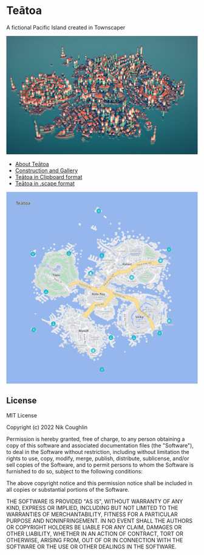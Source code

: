 # Teātoa

A fictional Pacific Island created in Townscaper

![Teātoa](img/te%C4%81toa.jpg)

- [About Teātoa](teātoa.md)
- [Construction and Gallery](construction.md)
- [Teātoa in Clipboard format](files/clipboard.txt)
- [Teātoa in .scape format](files/Town1OOTtpJA2XsjDR18.scape)

![Map of Teātoa](img/te%C4%81toa-map.png)

## License

MIT License

Copyright (c) 2022 Nik Coughlin

Permission is hereby granted, free of charge, to any person obtaining a copy
of this software and associated documentation files (the "Software"), to deal
in the Software without restriction, including without limitation the rights
to use, copy, modify, merge, publish, distribute, sublicense, and/or sell
copies of the Software, and to permit persons to whom the Software is
furnished to do so, subject to the following conditions:

The above copyright notice and this permission notice shall be included in all
copies or substantial portions of the Software.

THE SOFTWARE IS PROVIDED "AS IS", WITHOUT WARRANTY OF ANY KIND, EXPRESS OR
IMPLIED, INCLUDING BUT NOT LIMITED TO THE WARRANTIES OF MERCHANTABILITY,
FITNESS FOR A PARTICULAR PURPOSE AND NONINFRINGEMENT. IN NO EVENT SHALL THE
AUTHORS OR COPYRIGHT HOLDERS BE LIABLE FOR ANY CLAIM, DAMAGES OR OTHER
LIABILITY, WHETHER IN AN ACTION OF CONTRACT, TORT OR OTHERWISE, ARISING FROM,
OUT OF OR IN CONNECTION WITH THE SOFTWARE OR THE USE OR OTHER DEALINGS IN THE
SOFTWARE.
